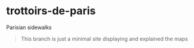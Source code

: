 # trottoirs-de-paris
Parisian sidewalks

> This branch is just a minimal site displaying and explained the maps

